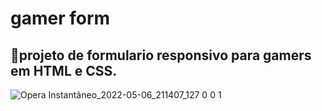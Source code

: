 # gamer form
📝projeto de formulario responsivo para gamers em HTML e CSS.
<br>
-
![Opera Instantâneo_2022-05-06_211407_127 0 0 1](https://user-images.githubusercontent.com/104230562/167230093-4c74bdb7-29e5-49bc-aa37-9718583454d5.png)




